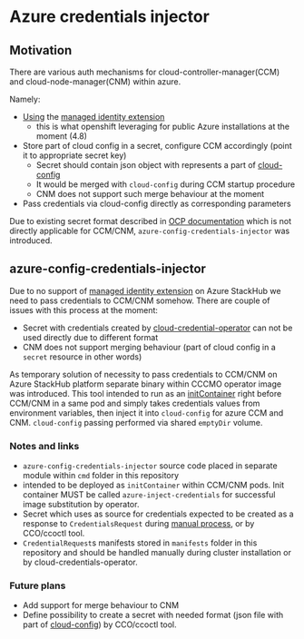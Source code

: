 # Azure credentials injector

## Motivation

There are various auth mechanisms for cloud-controller-manager(CCM) and cloud-node-manager(CNM) within azure.

Namely: 
  * [Using](https://github.com/openshift/cloud-provider-azure/blob/master/pkg/auth/azure_auth.go#L95) the [managed identity extension](https://docs.microsoft.com/en-us/azure/active-directory/managed-identities-azure-resources/overview) 
    * this is what openshift leveraging for public Azure installations at the moment (4.8)
  * Store part of cloud config in a secret, configure CCM accordingly (point it to appropriate secret key)
    * Secret should contain json object with represents a part of [cloud-config](https://kubernetes-sigs.github.io/cloud-provider-azure/install/configs/) 
    * It would be merged with `cloud-config` during CCM startup procedure
    * CNM does not support such merge behaviour at the moment
  * Pass credentials via cloud-config directly as corresponding parameters
  
Due to existing secret format described in [OCP documentation](https://docs.openshift.com/container-platform/4.8/installing/installing_azure/manually-creating-iam-azure.html#admin-credentials-root-secret-formats_manually-creating-iam-azure) which is not directly applicable for CCM/CNM,
`azure-config-credentials-injector` was introduced.

## azure-config-credentials-injector 

Due to no support of [managed identity extension](https://docs.microsoft.com/en-us/azure/active-directory/managed-identities-azure-resources/overview) on Azure StackHub we need to pass credentials to CCM/CNM somehow.
There are couple of issues with this process at the moment:
* Secret with credentials created by [cloud-credential-operator](https://github.com/openshift/cloud-credential-operator) can not be used directly due to different format
* CNM does not support merging behaviour (part of cloud config in a `secret` resource in other words)


As temporary solution of necessity to pass credentials to CCM/CNM on Azure StackHub platform separate binary within CCCMO operator image was introduced.
This tool intended to run as an [initContainer](https://kubernetes.io/docs/concepts/workloads/pods/init-containers/) right before CCM/CNM in a same pod and simply takes credentials values from environment variables, then inject it into `cloud-config` for azure CCM and CNM. `cloud-config` passing performed via shared `emptyDir` volume.

### Notes and links

* `azure-config-credentials-injector` source code placed in separate module within `cmd` folder in this repository
*  intended to be deployed as `initContainer` within CCM/CNM pods. Init container MUST be called `azure-inject-credentials` for successful image substitution by operator.
*  Secret which uses as source for credentials expected to be created as a response to `CredentialsRequest` during [manual process](https://docs.openshift.com/container-platform/4.8/installing/installing_azure/manually-creating-iam-azure.html#admin-credentials-root-secret-formats_manually-creating-iam-azure), or by CCO/ccoctl tool.
*  `CredentialRequest`s manifests stored in `manifests` folder in this repository and should be handled manually during cluster installation or by cloud-credentials-operator.

### Future plans
* Add support for merge behaviour to CNM
* Define possibility to create a secret with needed format (json file with part of [cloud-config](https://kubernetes-sigs.github.io/cloud-provider-azure/install/configs/)) by CCO/ccoctl tool.
